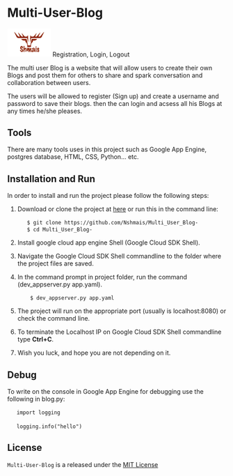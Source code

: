 # Multi-User-Blog

<img src="/static/img/logo.png" width="100"> Registration, Login, Logout

The multi user Blog is a website that will allow users to create their own Blogs and post them for others to share and spark conversation and collaboration between users.

The users will be allowed to register (Sign up) and create a username and password to save their blogs.
then the can login and acsess all his Blogs at any times he/she pleases.  


## Tools
There are many tools uses in this project such as Google App Engine, postgres database, HTML, CSS, Python... etc.  


## Installation and Run

In order to install and run the project please follow the following steps:
1. Download or clone the project at [here](https://github.com/Nshmais/Multi_User_Blog-) or run this in the command line:

   ```
      $ git clone https://github.com/Nshmais/Multi_User_Blog-
      $ cd Multi_User_Blog-
   ```
   
2. Install google cloud app engine Shell (Google Cloud SDK Shell).
3. Navigate the Google Cloud SDK Shell commandline to the folder where the project files are saved.
4. In the command prompt in project folder, run the command (dev_appserver.py app.yaml).
    ```
        $ dev_appserver.py app.yaml
    ```

5. The project will run on the appropriate port (usually is localhost:8080) or check the command line.
6. To terminate the Localhost IP on Google Cloud SDK Shell commandline type **Ctrl+C**.
7. Wish you luck, and hope you are not depending on it.

## Debug
To write on the console in Google App Engine for debugging use the following in blog.py:
```
   import logging

   logging.info("hello")
```

## License

`Multi-User-Blog` is a released under the [MIT License](https://opensource.org/licenses/MIT)
